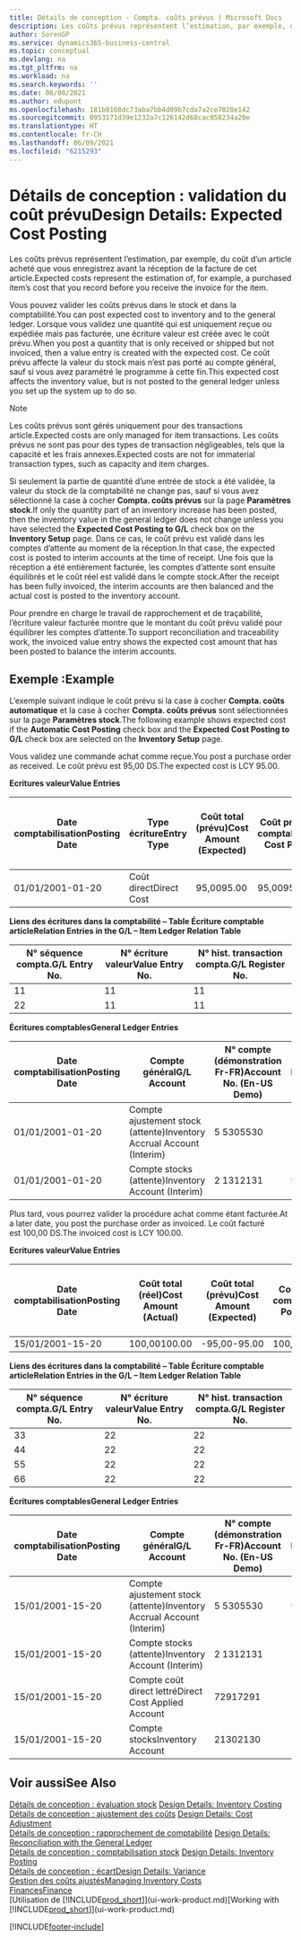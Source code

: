 ```yaml
---
title: Détails de conception - Compta. coûts prévus | Microsoft Docs
description: Les coûts prévus représentent l’estimation, par exemple, du coût d’un article acheté que vous enregistrez avant la réception de la facture de cet article.
author: SorenGP
ms.service: dynamics365-business-central
ms.topic: conceptual
ms.devlang: na
ms.tgt_pltfrm: na
ms.workload: na
ms.search.keywords: ''
ms.date: 06/08/2021
ms.author: edupont
ms.openlocfilehash: 181b0168dc73aba7bb4d09b7cda7a2ce7028e142
ms.sourcegitcommit: 0953171d39e1232a7c126142d68cac858234a20e
ms.translationtype: HT
ms.contentlocale: fr-CH
ms.lasthandoff: 06/09/2021
ms.locfileid: "6215293"
---
```

# <a name="design-details-expected-cost-posting"></a><span data-ttu-id="b9791-103">Détails de conception : validation du coût prévu</span><span class="sxs-lookup"><span data-stu-id="b9791-103">Design Details: Expected Cost Posting</span></span>
<span data-ttu-id="b9791-104">Les coûts prévus représentent l’estimation, par exemple, du coût d’un article acheté que vous enregistrez avant la réception de la facture de cet article.</span><span class="sxs-lookup"><span data-stu-id="b9791-104">Expected costs represent the estimation of, for example, a purchased item’s cost that you record before you receive the invoice for the item.</span></span>  

 <span data-ttu-id="b9791-105">Vous pouvez valider les coûts prévus dans le stock et dans la comptabilité.</span><span class="sxs-lookup"><span data-stu-id="b9791-105">You can post expected cost to inventory and to the general ledger.</span></span> <span data-ttu-id="b9791-106">Lorsque vous validez une quantité qui est uniquement reçue ou expédiée mais pas facturée, une écriture valeur est créée avec le coût prévu.</span><span class="sxs-lookup"><span data-stu-id="b9791-106">When you post a quantity that is only received or shipped but not invoiced, then a value entry is created with the expected cost.</span></span> <span data-ttu-id="b9791-107">Ce coût prévu affecte la valeur du stock mais n’est pas porté au compte général, sauf si vous avez paramétré le programme à cette fin.</span><span class="sxs-lookup"><span data-stu-id="b9791-107">This expected cost affects the inventory value, but is not posted to the general ledger unless you set up the system up to do so.</span></span>  

> [!NOTE]  
>  <span data-ttu-id="b9791-108">Les coûts prévus sont gérés uniquement pour des transactions article.</span><span class="sxs-lookup"><span data-stu-id="b9791-108">Expected costs are only managed for item transactions.</span></span> <span data-ttu-id="b9791-109">Les coûts prévus ne sont pas pour des types de transaction négligeables, tels que la capacité et les frais annexes.</span><span class="sxs-lookup"><span data-stu-id="b9791-109">Expected costs are not for immaterial transaction types, such as capacity and item charges.</span></span>  

 <span data-ttu-id="b9791-110">Si seulement la partie de quantité d’une entrée de stock a été validée, la valeur du stock de la comptabilité ne change pas, sauf si vous avez sélectionné la case à cocher **Compta. coûts prévus** sur la page **Paramètres stock**.</span><span class="sxs-lookup"><span data-stu-id="b9791-110">If only the quantity part of an inventory increase has been posted, then the inventory value in the general ledger does not change unless you have selected the **Expected Cost Posting to G/L** check box on the **Inventory Setup** page.</span></span> <span data-ttu-id="b9791-111">Dans ce cas, le coût prévu est validé dans les comptes d’attente au moment de la réception.</span><span class="sxs-lookup"><span data-stu-id="b9791-111">In that case, the expected cost is posted to interim accounts at the time of receipt.</span></span> <span data-ttu-id="b9791-112">Une fois que la réception a été entièrement facturée, les comptes d’attente sont ensuite équilibrés et le coût réel est validé dans le compte stock.</span><span class="sxs-lookup"><span data-stu-id="b9791-112">After the receipt has been fully invoiced, the interim accounts are then balanced and the actual cost is posted to the inventory account.</span></span>  

 <span data-ttu-id="b9791-113">Pour prendre en charge le travail de rapprochement et de traçabilité, l’écriture valeur facturée montre que le montant du coût prévu validé pour équilibrer les comptes d’attente.</span><span class="sxs-lookup"><span data-stu-id="b9791-113">To support reconciliation and traceability work, the invoiced value entry shows the expected cost amount that has been posted to balance the interim accounts.</span></span>  

## <a name="example"></a><span data-ttu-id="b9791-114">Exemple :</span><span class="sxs-lookup"><span data-stu-id="b9791-114">Example</span></span>  
 <span data-ttu-id="b9791-115">L’exemple suivant indique le coût prévu si la case à cocher **Compta. coûts automatique** et la case à cocher **Compta. coûts prévus** sont sélectionnées sur la page **Paramètres stock**.</span><span class="sxs-lookup"><span data-stu-id="b9791-115">The following example shows expected cost if the **Automatic Cost Posting** check box and the **Expected Cost Posting to G/L** check box are selected on the **Inventory Setup** page.</span></span>  

 <span data-ttu-id="b9791-116">Vous validez une commande achat comme reçue.</span><span class="sxs-lookup"><span data-stu-id="b9791-116">You post a purchase order as received.</span></span> <span data-ttu-id="b9791-117">Le coût prévu est 95,00 DS.</span><span class="sxs-lookup"><span data-stu-id="b9791-117">The expected cost is LCY 95.00.</span></span>  

 <span data-ttu-id="b9791-118">**Ecritures valeur**</span><span class="sxs-lookup"><span data-stu-id="b9791-118">**Value Entries**</span></span>  

|<span data-ttu-id="b9791-119">Date comptabilisation</span><span class="sxs-lookup"><span data-stu-id="b9791-119">Posting Date</span></span>|<span data-ttu-id="b9791-120">Type écriture</span><span class="sxs-lookup"><span data-stu-id="b9791-120">Entry Type</span></span>|<span data-ttu-id="b9791-121">Coût total (prévu)</span><span class="sxs-lookup"><span data-stu-id="b9791-121">Cost Amount (Expected)</span></span>|<span data-ttu-id="b9791-122">Coût prévu validé en comptabilité</span><span class="sxs-lookup"><span data-stu-id="b9791-122">Expected Cost Posted to G/L</span></span>|<span data-ttu-id="b9791-123">Coût prévu</span><span class="sxs-lookup"><span data-stu-id="b9791-123">Expected Cost</span></span>|<span data-ttu-id="b9791-124">N° écriture comptable article</span><span class="sxs-lookup"><span data-stu-id="b9791-124">Item Ledger Entry No.</span></span>|<span data-ttu-id="b9791-125">Numéro de la séquence</span><span class="sxs-lookup"><span data-stu-id="b9791-125">Entry No.</span></span>|  
|------------------|----------------|------------------------------|----------------------------------|-------------------|---------------------------|---------------|  
|<span data-ttu-id="b9791-126">01/01/20</span><span class="sxs-lookup"><span data-stu-id="b9791-126">01-01-20</span></span>|<span data-ttu-id="b9791-127">Coût direct</span><span class="sxs-lookup"><span data-stu-id="b9791-127">Direct Cost</span></span>|<span data-ttu-id="b9791-128">95,00</span><span class="sxs-lookup"><span data-stu-id="b9791-128">95.00</span></span>|<span data-ttu-id="b9791-129">95,00</span><span class="sxs-lookup"><span data-stu-id="b9791-129">95.00</span></span>|<span data-ttu-id="b9791-130">Oui</span><span class="sxs-lookup"><span data-stu-id="b9791-130">Yes</span></span>|<span data-ttu-id="b9791-131">1</span><span class="sxs-lookup"><span data-stu-id="b9791-131">1</span></span>|<span data-ttu-id="b9791-132">1</span><span class="sxs-lookup"><span data-stu-id="b9791-132">1</span></span>|  

 <span data-ttu-id="b9791-133">**Liens des écritures dans la comptabilité – Table Écriture comptable article**</span><span class="sxs-lookup"><span data-stu-id="b9791-133">**Relation Entries in the G/L – Item Ledger Relation Table**</span></span>  

|<span data-ttu-id="b9791-134">N° séquence compta.</span><span class="sxs-lookup"><span data-stu-id="b9791-134">G/L Entry No.</span></span>|<span data-ttu-id="b9791-135">N° écriture valeur</span><span class="sxs-lookup"><span data-stu-id="b9791-135">Value Entry No.</span></span>|<span data-ttu-id="b9791-136">N° hist. transaction compta.</span><span class="sxs-lookup"><span data-stu-id="b9791-136">G/L Register No.</span></span>|  
|--------------------|---------------------|-----------------------|  
|<span data-ttu-id="b9791-137">1</span><span class="sxs-lookup"><span data-stu-id="b9791-137">1</span></span>|<span data-ttu-id="b9791-138">1</span><span class="sxs-lookup"><span data-stu-id="b9791-138">1</span></span>|<span data-ttu-id="b9791-139">1</span><span class="sxs-lookup"><span data-stu-id="b9791-139">1</span></span>|  
|<span data-ttu-id="b9791-140">2</span><span class="sxs-lookup"><span data-stu-id="b9791-140">2</span></span>|<span data-ttu-id="b9791-141">1</span><span class="sxs-lookup"><span data-stu-id="b9791-141">1</span></span>|<span data-ttu-id="b9791-142">1</span><span class="sxs-lookup"><span data-stu-id="b9791-142">1</span></span>|  

 <span data-ttu-id="b9791-143">**Écritures comptables**</span><span class="sxs-lookup"><span data-stu-id="b9791-143">**General Ledger Entries**</span></span>  

|<span data-ttu-id="b9791-144">Date comptabilisation</span><span class="sxs-lookup"><span data-stu-id="b9791-144">Posting Date</span></span>|<span data-ttu-id="b9791-145">Compte général</span><span class="sxs-lookup"><span data-stu-id="b9791-145">G/L Account</span></span>|<span data-ttu-id="b9791-146">N° compte (démonstration Fr-FR)</span><span class="sxs-lookup"><span data-stu-id="b9791-146">Account No. (En-US Demo)</span></span>|<span data-ttu-id="b9791-147">Montant</span><span class="sxs-lookup"><span data-stu-id="b9791-147">Amount</span></span>|<span data-ttu-id="b9791-148">Numéro de la séquence</span><span class="sxs-lookup"><span data-stu-id="b9791-148">Entry No.</span></span>|  
|------------------|------------------|---------------------------------|------------|---------------|  
|<span data-ttu-id="b9791-149">01/01/20</span><span class="sxs-lookup"><span data-stu-id="b9791-149">01-01-20</span></span>|<span data-ttu-id="b9791-150">Compte ajustement stock (attente)</span><span class="sxs-lookup"><span data-stu-id="b9791-150">Inventory Accrual Account (Interim)</span></span>|<span data-ttu-id="b9791-151">5 530</span><span class="sxs-lookup"><span data-stu-id="b9791-151">5530</span></span>|<span data-ttu-id="b9791-152">-95,00</span><span class="sxs-lookup"><span data-stu-id="b9791-152">-95.00</span></span>|<span data-ttu-id="b9791-153">2</span><span class="sxs-lookup"><span data-stu-id="b9791-153">2</span></span>|  
|<span data-ttu-id="b9791-154">01/01/20</span><span class="sxs-lookup"><span data-stu-id="b9791-154">01-01-20</span></span>|<span data-ttu-id="b9791-155">Compte stocks (attente)</span><span class="sxs-lookup"><span data-stu-id="b9791-155">Inventory Account (Interim)</span></span>|<span data-ttu-id="b9791-156">2 131</span><span class="sxs-lookup"><span data-stu-id="b9791-156">2131</span></span>|<span data-ttu-id="b9791-157">95,00</span><span class="sxs-lookup"><span data-stu-id="b9791-157">95.00</span></span>|<span data-ttu-id="b9791-158">1</span><span class="sxs-lookup"><span data-stu-id="b9791-158">1</span></span>|  

 <span data-ttu-id="b9791-159">Plus tard, vous pourrez valider la procédure achat comme étant facturée.</span><span class="sxs-lookup"><span data-stu-id="b9791-159">At a later date, you post the purchase order as invoiced.</span></span> <span data-ttu-id="b9791-160">Le coût facturé est 100,00 DS.</span><span class="sxs-lookup"><span data-stu-id="b9791-160">The invoiced cost is LCY 100.00.</span></span>  

 <span data-ttu-id="b9791-161">**Ecritures valeur**</span><span class="sxs-lookup"><span data-stu-id="b9791-161">**Value Entries**</span></span>  

|<span data-ttu-id="b9791-162">Date comptabilisation</span><span class="sxs-lookup"><span data-stu-id="b9791-162">Posting Date</span></span>|<span data-ttu-id="b9791-163">Coût total (réel)</span><span class="sxs-lookup"><span data-stu-id="b9791-163">Cost Amount (Actual)</span></span>|<span data-ttu-id="b9791-164">Coût total (prévu)</span><span class="sxs-lookup"><span data-stu-id="b9791-164">Cost Amount (Expected)</span></span>|<span data-ttu-id="b9791-165">Coût validé en comptabilité</span><span class="sxs-lookup"><span data-stu-id="b9791-165">Cost Posted to G/L</span></span>|<span data-ttu-id="b9791-166">Coût prévu</span><span class="sxs-lookup"><span data-stu-id="b9791-166">Expected Cost</span></span>|<span data-ttu-id="b9791-167">N° écriture comptable article</span><span class="sxs-lookup"><span data-stu-id="b9791-167">Item Ledger Entry No.</span></span>|<span data-ttu-id="b9791-168">Numéro de la séquence</span><span class="sxs-lookup"><span data-stu-id="b9791-168">Entry No.</span></span>|  
|------------------|----------------------------|------------------------------|-------------------------|-------------------|---------------------------|---------------|  
|<span data-ttu-id="b9791-169">15/01/20</span><span class="sxs-lookup"><span data-stu-id="b9791-169">01-15-20</span></span>|<span data-ttu-id="b9791-170">100,00</span><span class="sxs-lookup"><span data-stu-id="b9791-170">100.00</span></span>|<span data-ttu-id="b9791-171">-95,00</span><span class="sxs-lookup"><span data-stu-id="b9791-171">-95.00</span></span>|<span data-ttu-id="b9791-172">100,00</span><span class="sxs-lookup"><span data-stu-id="b9791-172">100.00</span></span>|<span data-ttu-id="b9791-173">Non</span><span class="sxs-lookup"><span data-stu-id="b9791-173">No</span></span>|<span data-ttu-id="b9791-174">1</span><span class="sxs-lookup"><span data-stu-id="b9791-174">1</span></span>|<span data-ttu-id="b9791-175">2</span><span class="sxs-lookup"><span data-stu-id="b9791-175">2</span></span>|  

 <span data-ttu-id="b9791-176">**Liens des écritures dans la comptabilité – Table Écriture comptable article**</span><span class="sxs-lookup"><span data-stu-id="b9791-176">**Relation Entries in the G/L – Item Ledger Relation Table**</span></span>  

|<span data-ttu-id="b9791-177">N° séquence compta.</span><span class="sxs-lookup"><span data-stu-id="b9791-177">G/L Entry No.</span></span>|<span data-ttu-id="b9791-178">N° écriture valeur</span><span class="sxs-lookup"><span data-stu-id="b9791-178">Value Entry No.</span></span>|<span data-ttu-id="b9791-179">N° hist. transaction compta.</span><span class="sxs-lookup"><span data-stu-id="b9791-179">G/L Register No.</span></span>|  
|--------------------|---------------------|-----------------------|  
|<span data-ttu-id="b9791-180">3</span><span class="sxs-lookup"><span data-stu-id="b9791-180">3</span></span>|<span data-ttu-id="b9791-181">2</span><span class="sxs-lookup"><span data-stu-id="b9791-181">2</span></span>|<span data-ttu-id="b9791-182">2</span><span class="sxs-lookup"><span data-stu-id="b9791-182">2</span></span>|  
|<span data-ttu-id="b9791-183">4</span><span class="sxs-lookup"><span data-stu-id="b9791-183">4</span></span>|<span data-ttu-id="b9791-184">2</span><span class="sxs-lookup"><span data-stu-id="b9791-184">2</span></span>|<span data-ttu-id="b9791-185">2</span><span class="sxs-lookup"><span data-stu-id="b9791-185">2</span></span>|  
|<span data-ttu-id="b9791-186">5</span><span class="sxs-lookup"><span data-stu-id="b9791-186">5</span></span>|<span data-ttu-id="b9791-187">2</span><span class="sxs-lookup"><span data-stu-id="b9791-187">2</span></span>|<span data-ttu-id="b9791-188">2</span><span class="sxs-lookup"><span data-stu-id="b9791-188">2</span></span>|  
|<span data-ttu-id="b9791-189">6</span><span class="sxs-lookup"><span data-stu-id="b9791-189">6</span></span>|<span data-ttu-id="b9791-190">2</span><span class="sxs-lookup"><span data-stu-id="b9791-190">2</span></span>|<span data-ttu-id="b9791-191">2</span><span class="sxs-lookup"><span data-stu-id="b9791-191">2</span></span>|  

 <span data-ttu-id="b9791-192">**Écritures comptables**</span><span class="sxs-lookup"><span data-stu-id="b9791-192">**General Ledger Entries**</span></span>  

|<span data-ttu-id="b9791-193">Date comptabilisation</span><span class="sxs-lookup"><span data-stu-id="b9791-193">Posting Date</span></span>|<span data-ttu-id="b9791-194">Compte général</span><span class="sxs-lookup"><span data-stu-id="b9791-194">G/L Account</span></span>|<span data-ttu-id="b9791-195">N° compte (démonstration Fr-FR)</span><span class="sxs-lookup"><span data-stu-id="b9791-195">Account No. (En-US Demo)</span></span>|<span data-ttu-id="b9791-196">Montant</span><span class="sxs-lookup"><span data-stu-id="b9791-196">Amount</span></span>|<span data-ttu-id="b9791-197">Numéro de la séquence</span><span class="sxs-lookup"><span data-stu-id="b9791-197">Entry No.</span></span>|  
|------------------|------------------|---------------------------------|------------|---------------|  
|<span data-ttu-id="b9791-198">15/01/20</span><span class="sxs-lookup"><span data-stu-id="b9791-198">01-15-20</span></span>|<span data-ttu-id="b9791-199">Compte ajustement stock (attente)</span><span class="sxs-lookup"><span data-stu-id="b9791-199">Inventory Accrual Account (Interim)</span></span>|<span data-ttu-id="b9791-200">5 530</span><span class="sxs-lookup"><span data-stu-id="b9791-200">5530</span></span>|<span data-ttu-id="b9791-201">95,00</span><span class="sxs-lookup"><span data-stu-id="b9791-201">95.00</span></span>|<span data-ttu-id="b9791-202">4</span><span class="sxs-lookup"><span data-stu-id="b9791-202">4</span></span>|  
|<span data-ttu-id="b9791-203">15/01/20</span><span class="sxs-lookup"><span data-stu-id="b9791-203">01-15-20</span></span>|<span data-ttu-id="b9791-204">Compte stocks (attente)</span><span class="sxs-lookup"><span data-stu-id="b9791-204">Inventory Account (Interim)</span></span>|<span data-ttu-id="b9791-205">2 131</span><span class="sxs-lookup"><span data-stu-id="b9791-205">2131</span></span>|<span data-ttu-id="b9791-206">-95,00</span><span class="sxs-lookup"><span data-stu-id="b9791-206">-95.00</span></span>|<span data-ttu-id="b9791-207">3</span><span class="sxs-lookup"><span data-stu-id="b9791-207">3</span></span>|  
|<span data-ttu-id="b9791-208">15/01/20</span><span class="sxs-lookup"><span data-stu-id="b9791-208">01-15-20</span></span>|<span data-ttu-id="b9791-209">Compte coût direct lettré</span><span class="sxs-lookup"><span data-stu-id="b9791-209">Direct Cost Applied Account</span></span>|<span data-ttu-id="b9791-210">7291</span><span class="sxs-lookup"><span data-stu-id="b9791-210">7291</span></span>|<span data-ttu-id="b9791-211">-100</span><span class="sxs-lookup"><span data-stu-id="b9791-211">-100</span></span>|<span data-ttu-id="b9791-212">6</span><span class="sxs-lookup"><span data-stu-id="b9791-212">6</span></span>|  
|<span data-ttu-id="b9791-213">15/01/20</span><span class="sxs-lookup"><span data-stu-id="b9791-213">01-15-20</span></span>|<span data-ttu-id="b9791-214">Compte stocks</span><span class="sxs-lookup"><span data-stu-id="b9791-214">Inventory Account</span></span>|<span data-ttu-id="b9791-215">2130</span><span class="sxs-lookup"><span data-stu-id="b9791-215">2130</span></span>|<span data-ttu-id="b9791-216">100</span><span class="sxs-lookup"><span data-stu-id="b9791-216">100</span></span>|<span data-ttu-id="b9791-217">5</span><span class="sxs-lookup"><span data-stu-id="b9791-217">5</span></span>|  

## <a name="see-also"></a><span data-ttu-id="b9791-218">Voir aussi</span><span class="sxs-lookup"><span data-stu-id="b9791-218">See Also</span></span>
 <span data-ttu-id="b9791-219">[Détails de conception : évaluation stock](design-details-inventory-costing.md) </span><span class="sxs-lookup"><span data-stu-id="b9791-219">[Design Details: Inventory Costing](design-details-inventory-costing.md) </span></span>  
 <span data-ttu-id="b9791-220">[Détails de conception : ajustement des coûts](design-details-cost-adjustment.md) </span><span class="sxs-lookup"><span data-stu-id="b9791-220">[Design Details: Cost Adjustment](design-details-cost-adjustment.md) </span></span>  
 <span data-ttu-id="b9791-221">[Détails de conception : rapprochement de comptabilité](design-details-reconciliation-with-the-general-ledger.md) </span><span class="sxs-lookup"><span data-stu-id="b9791-221">[Design Details: Reconciliation with the General Ledger](design-details-reconciliation-with-the-general-ledger.md) </span></span>  
 <span data-ttu-id="b9791-222">[Détails de conception : comptabilisation stock](design-details-inventory-posting.md) </span><span class="sxs-lookup"><span data-stu-id="b9791-222">[Design Details: Inventory Posting](design-details-inventory-posting.md) </span></span>  
 [<span data-ttu-id="b9791-223">Détails de conception : écart</span><span class="sxs-lookup"><span data-stu-id="b9791-223">Design Details: Variance</span></span>](design-details-variance.md)  
 [<span data-ttu-id="b9791-224">Gestion des coûts ajustés</span><span class="sxs-lookup"><span data-stu-id="b9791-224">Managing Inventory Costs</span></span>](finance-manage-inventory-costs.md)  
 [<span data-ttu-id="b9791-225">Finances</span><span class="sxs-lookup"><span data-stu-id="b9791-225">Finance</span></span>](finance.md)  
 <span data-ttu-id="b9791-226">[Utilisation de [!INCLUDE[prod_short](includes/prod_short.md)]](ui-work-product.md)</span><span class="sxs-lookup"><span data-stu-id="b9791-226">[Working with [!INCLUDE[prod_short](includes/prod_short.md)]](ui-work-product.md)</span></span>


[!INCLUDE[footer-include](includes/footer-banner.md)]